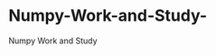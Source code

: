   # Numpy-Work-and-Study-
Numpy Work and Study 
                
                
              
                                  
                                    
                                                                               
                                                                                                               
                                 
                                                        
                                                                  
               
                             
                                                            
                                                        
                                                                                                                                                                                                                 
                                                                      
                                                                                                                                                           
                                                                  
                                                                                                  
                      
                                                           
                
